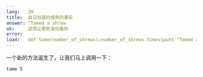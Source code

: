 ```yaml
---
lang:   ZH
title:  自己创造的成熟的果实
answer: ^Tamed a shrew
ok:     这将让那些泼妇看到
error:  
load:   def tame(number_of_shrews);number_of_shrews.times{puts "Tamed a shrew"};end;
---
```


一个新的方法诞生了，让我们马上调用一下：

    tame 5

